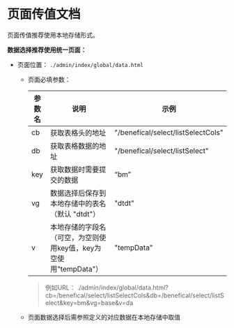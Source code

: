 # 页面传值文档

页面传值推荐使用本地存储形式。

**数据选择推荐使用统一页面：**

- 页面位置： `./admin/index/global/data.html`

  - 页面必填参数：

    | 参数名 | 说明                                                         | 示例                               |
    | ------ | ------------------------------------------------------------ | ---------------------------------- |
    | cb     | 获取表格头的地址                                             | "/benefical/select/listSelectCols" |
    | db     | 获取表格数据的地址                                           | "/benefical/select/listSelect"     |
    | key    | 获取数据时需要提交的数据                                     | “bm”                               |
    | vg     | 数据选择后保存到本地存储中的表名（默认 "dtdt"）              | "dtdt"                             |
    | v      | 本地存储的字段名（可空，为空则使用key值，key为空使用"tempData"） | "tempData"                         |

    > 例如URL： ./admin/index/global/data.html?cb=/benefical/select/listSelectCols&db=/benefical/select/listSelect&key=bm&vg=base&v=da

  - 页面数据选择后需参照定义的对应数据在本地存储中取值

